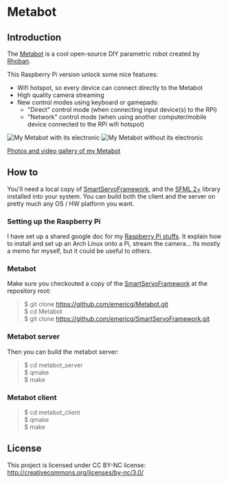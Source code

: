 Metabot
=======

## Introduction

The [Metabot](http://metabot.cc/) is a cool open-source DIY parametric robot created by [Rhoban](http://rhoban.com/).  

This Raspberry Pi version unlock some nice features:
* Wifi hotspot, so every device can connect directly to the Metabot
* High quality camera streaming
* New control modes using keyboard or gamepads:
  * "Direct" control mode (when connecting input device(s) to the RPi)
  * "Network" control mode (when using another computer/mobile device connected to the RPi wifi hotspot)

![My Metabot with its electronic](http://i.imgur.com/zki2b5d.jpg)
![My Metabot without its electronic](http://i.imgur.com/F7R5CUV.jpg)

[Photos and video gallery of my Metabot](https://goo.gl/photos/wsRBAoyg2RaMAJFPA)

## How to

You'll need a local copy of [SmartServoFramework](https://github.com/emericg/SmartServoFramework), and the [SFML 2+](https://github.com/SFML/SFML) library installed into your system.
You can build both the client and the server on pretty much any OS / HW platform you want.

### Setting up the Raspberry Pi

I have set up a shared google doc for my [Raspberry Pi stuffs](https://docs.google.com/document/d/1sD5Fkbx5KoUHv-pklI8Ck-DyjcLpjsvI0ImGqL_Kb-Q/edit?usp=sharing). It explain how to install and set up an Arch Linux onto a Pi, stream the camera... Its mostly a memo for myself, but it could be useful to others.

### Metabot

Make sure you checkouted a copy of the [SmartServoFramework](https://github.com/emericg/SmartServoFramework) at the repository root:

> $ git clone https://github.com/emericg/Metabot.git  
> $ cd Metabot  
> $ git clone https://github.com/emericg/SmartServoFramework.git  

### Metabot server

Then you can build the metabot server:
> $ cd metabot_server  
> $ qmake  
> $ make  

### Metabot client

> $ cd metabot_client  
> $ qmake  
> $ make  

## License

This project is licensed under CC BY-NC license: http://creativecommons.org/licenses/by-nc/3.0/
